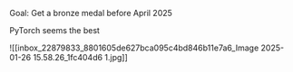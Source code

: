 


Goal: Get a bronze medal before April 2025

PyTorch seems the best

![[inbox_22879833_8801605de627bca095c4bd846b11e7a6_Image 2025-01-26 15.58.26_1fc404d6 1.jpg]]






